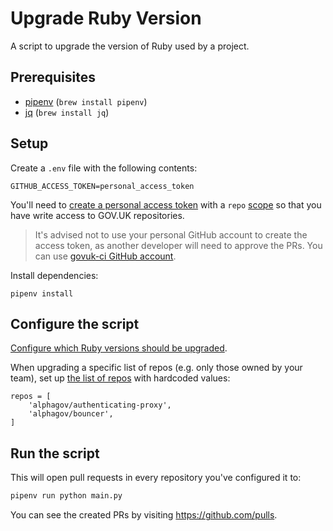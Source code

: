 # Upgrade Ruby Version

A script to upgrade the version of Ruby used by a project.

## Prerequisites

- [pipenv](https://pipenv.pypa.io/en/latest/) (`brew install pipenv`)
- [jq](https://stedolan.github.io/jq/) (`brew install jq`)

## Setup

Create a `.env` file with the following contents:

```
GITHUB_ACCESS_TOKEN=personal_access_token
```

You'll need to [create a personal access token](https://docs.github.com/en/authentication/keeping-your-account-and-data-secure/creating-a-personal-access-token) with a `repo` [scope](https://docs.github.com/en/developers/apps/building-oauth-apps/scopes-for-oauth-apps) so that you have write access to GOV.UK repositories.

> It's advised not to use your personal GitHub account to create the access token, as another developer will need to approve the PRs. You can use [govuk-ci GitHub account](https://github.com/govuk-ci).

Install dependencies:

```
pipenv install
```

## Configure the script

[Configure which Ruby versions should be upgraded](https://github.com/alphagov/upgrade-ruby-version/blob/67c9b1285c9601bd6020206e57480d1a14c66f28/main.py#L216).

When upgrading a specific list of repos (e.g. only those owned by your team), set up [the list of repos](https://github.com/alphagov/upgrade-ruby-version/blob/cf13233184bbda51550439b3d76b7af571a10121/main.py#L8-L11) with hardcoded values:
```
repos = [
    'alphagov/authenticating-proxy',
    'alphagov/bouncer',
]
```

## Run the script

This will open pull requests in every repository you've configured it to:

```bash
pipenv run python main.py
```

You can see the created PRs by visiting <https://github.com/pulls>.
